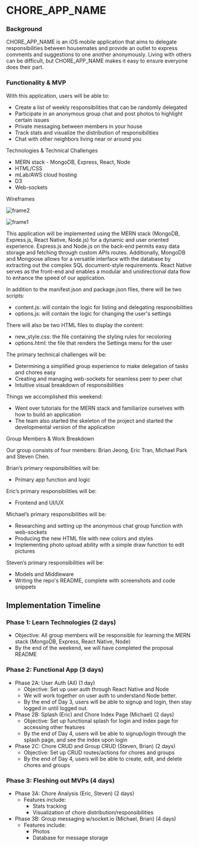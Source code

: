 # CHORE_APP_NAME
### Background
CHORE_APP_NAME is an iOS mobile application that aims to delegate responsibilities between housemates and provide an outlet to express comments and suggestions to one another anonymously. Living with others can be difficult, but CHORE_APP_NAME makes it easy to ensure everyone does their part.
### Functionality & MVP
With this application, users will be able to:
+ Create a list of weekly responsibilities that can be randomly delegated
+ Participate in an anonymous group chat and post photos to highlight certain issues
+ Private messaging between members in your house
+ Track stats and visualize the distribution of responsibilities
+ Chat with other neighbors living near or around you

Technologies & Technical Challenges
+ MERN stack - MongoDB, Express, React, Node
+ HTML/CSS
+ mLab/AWS cloud hosting
+ D3
+ Web-sockets

Wireframes

![frame2](https://github.com/schen13/Flex_Project/blob/master/frame2.png)

![frame1](https://github.com/schen13/Flex_Project/blob/master/frame1.png)


This application will be implemented using the MERN stack (MongoDB, Express.js, React Native, Node.js) for a dynamic and user oriented experience. Express.js and Node.js on the back-end permits easy data storage and fetching through custom APIs routes. Additionally, MongoDB and Mongoose allows for a versatile interface with the database by extracting out the complex SQL document-style requirements. React Native serves as the front-end and enables a modular and unidirectional data flow to enhance the speed of our application.

In addition to the manifest.json and package.json files, there will be two scripts:
+ content.js: will contain the logic for listing and delegating responsibilities 
+ options.js: will contain the logic for changing the user's settings

There will also be two HTML files to display the content:
+ new_style.css: the file containing the styling rules for recoloring
+ options.html: the file that renders the Settings menu for the user

The primary technical challenges will be:
+ Determining a simplified group experience to make delegation of tasks and chores easy
+ Creating and managing web-sockets for seamless peer to peer chat
+ Intuitive visual breakdown of responsibilities

Things we accomplished this weekend:

+ Went over tutorials for the MERN stack and familiarize ourselves with how to build an application
+ The team also started the skeleton of the project and started the developmental version of the application

Group Members & Work Breakdown

Our group consists of four members: Brian Jeong, Eric Tran, Michael Park and Steven Chen.

Brian’s primary responsibilities will be:
+ Primary app function and logic

Eric’s primary responsibilities will be:
+ Frontend and UI/UX

Michael’s primary responsibilities will be:
+ Researching and setting up the anonymous chat group function with web-sockets 
+ Producing the new HTML file with new colors and styles
+ Implementing photo upload ability with a simple draw function to edit pictures 

Steven’s primary responsibilities will be:
+ Models and Middleware
+ Writing the repo's README, complete with screenshots and code snippets

## Implementation Timeline

### Phase 1: Learn Technologies (2 days)
* Objective: All group members will be responsible for learning the MERN stack (MongoDB, Express, React Native, Node)
* By the end of the weekend, we will have completed the proposal README

### Phase 2: Functional App (3 days)
* Phase 2A: User Auth (All) (1 day)
    * Objective: Set up user auth through React Native and Node
    * We will work together on user auth to understand Node better.
    * By the end of Day 3, users will be able to signup and login, then stay logged in until logged out.
* Phase 2B: Splash (Eric) and Chore Index Page (Michael) (2 days)
    * Objective: Set up functional splash for login and index page for accessing other features
    * By the end of Day 4, users will be able to signup/login through the splash page, and see the index upon login
* Phase 2C: Chore CRUD and Group CRUD (Steven, Brian) (2 days)
    * Objective: Set up CRUD routes/actions for chores and groups
    * By the end of Day 4, users will be able to create, edit, and delete chores and groups

### Phase 3: Fleshing out MVPs (4 days)
* Phase 3A: Chore Analysis (Eric, Steven) (2 days)
    * Features include:
        * Stats tracking
        * Visualization of chore distribution/responsibilities
* Phase 3B: Group messaging w/socket.io (Michael, Brian) (4 days)
    * Features include:
        * Photos
        * Database for message storage
